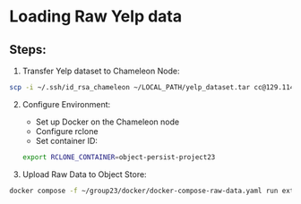 # Loading Raw Yelp data

## Steps:

1. Transfer Yelp dataset to Chameleon Node:

```bash
scp -i ~/.ssh/id_rsa_chameleon ~/LOCAL_PATH/yelp_dataset.tar cc@129.114.26.67:~/group23/dataset/
```

2. Configure Environment:

   - Set up Docker on the Chameleon node
   - Configure rclone
   - Set container ID:

   ```bash
   export RCLONE_CONTAINER=object-persist-project23
   ```

3. Upload Raw Data to Object Store:

```bash
docker compose -f ~/group23/docker/docker-compose-raw-data.yaml run extract-and-upload-yelp-data
```
